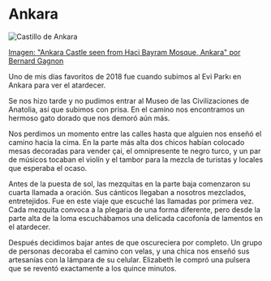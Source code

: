 # Ankara

![Castillo de Ankara](https://upload.wikimedia.org/wikipedia/commons/8/86/Ankara_Castle.jpg)

[Imagen: "Ankara Castle seen from Haci Bayram Mosque, Ankara" por Bernard Gagnon](https://en.wikipedia.org/wiki/Ankara_Castle#/media/File:Ankara_Castle.jpg)

Uno de mis días favoritos de 2018 fue cuando subimos al Evi Parkı en Ankara para ver el atardecer.

Se nos hizo tarde y no pudimos entrar al Museo de las Civilizaciones de Anatolia, así que subimos con prisa.
En el camino nos encontramos un hermoso gato dorado que nos demoró aún más.

Nos perdimos un momento entre las calles hasta que alguien nos enseñó el camino hacia la cima. En la parte
más alta dos chicos habían colocado mesas decoradas para vender çai, el omnipresente te negro turco, y un par
de músicos tocaban el violín y el tambor para la mezcla de turistas y locales que esperaba el ocaso.

Antes de la puesta de sol, las mezquitas en la parte baja comenzaron su cuarta llamada a oración.
Sus cánticos llegaban a nosotros mezclados, entretejidos. Fue en este viaje que escuché las llamadas por
primera vez. Cada mezquita convoca a la plegaria de una forma diferente, pero desde la parte alta de la loma
escuchábamos una delicada cacofonía de lamentos en el atardecer.

Después decidimos bajar antes de que oscureciera por completo. Un grupo de personas decoraba el camino con
velas, y una chica nos enseñó sus artesanías con la lámpara de su celular. Elizabeth le compró una pulsera que
se reventó exactamente a los quince minutos.
